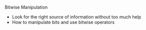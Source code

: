 Bitwise Manipulation
- Look for the right source of information without too much help
- How to manipulate bits and use bitwise operators
